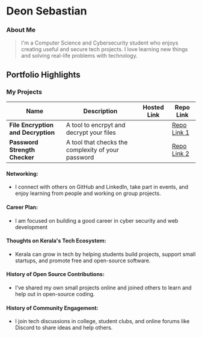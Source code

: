 # Deon Sebastian 

### About Me

> I'm a Computer Science and Cybersecurity student who enjoys creating useful and secure tech projects. I love learning new things and solving real-life problems with technology.


## Portfolio Highlights

### My Projects

| Name                | Description                                                               | Hosted Link                              | Repo Link                                                      |
|---------------------|---------------------------------------------------------------------------|------------------------------------------|----------------------------------------------------------------|
| **File Encryption and Decryption**  | A tool to encrpyt and decrypt your files                                             |   | [Repo Link 1](https://github.com/deonsebastian/FileEncryptionDecryption)             |
| **Password Strength Checker**  | A tool that checks the complexity of your password                                             |   | [Repo Link 2](https://github.com/deonsebastian/PasswordStrengthChecker)             |

#### Networking:

- I connect with others on GitHub and LinkedIn, take part in events, and enjoy learning from people and working on group projects.

#### Career Plan:

- I am focused on building a good career in cyber security and web development

#### Thoughts on Kerala's Tech Ecosystem:

- Kerala can grow in tech by helping students build projects, support small startups, and promote free and open-source software.

#### History of Open Source Contributions:

- I’ve shared my own small projects online and joined others to learn and help out in open-source coding.


#### History of Community Engagement:

-  I join tech discussions in college, student clubs, and online forums like Discord to share ideas and help others.




